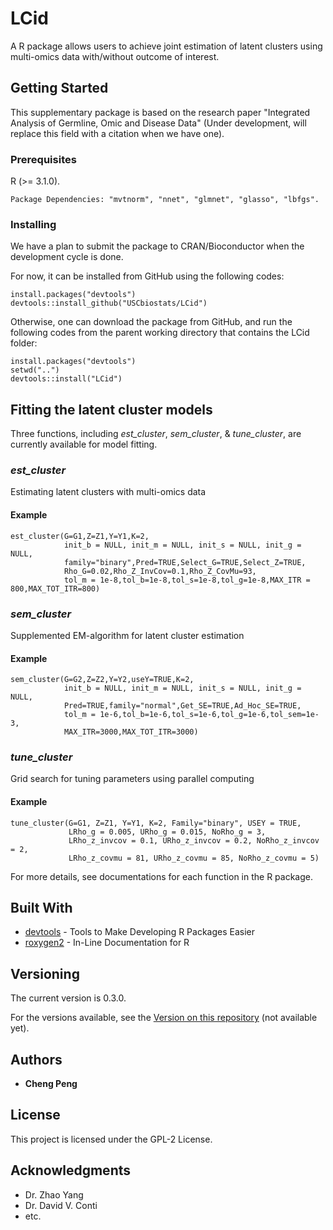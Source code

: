 # LCid

A R package allows users to achieve joint estimation of latent clusters using multi-omics data with/without outcome of interest.

## Getting Started

This supplementary package is based on the research paper "Integrated Analysis of Germline, Omic and Disease Data" (Under development, will replace this field with a citation when we have one). 

### Prerequisites

R (>= 3.1.0).

```
Package Dependencies: "mvtnorm", "nnet", "glmnet", "glasso", "lbfgs".
```

### Installing

We have a plan to submit the package to CRAN/Bioconductor when the development cycle is done.

For now, it can be installed from GitHub using the following codes:

```
install.packages("devtools")
devtools::install_github("USCbiostats/LCid")
```
Otherwise, one can download the package from GitHub, and run the following codes from the parent working directory that contains the LCid folder:

```
install.packages("devtools")
setwd("..")
devtools::install("LCid")
```

## Fitting the latent cluster models

Three functions, including *est_cluster*, *sem_cluster*, & *tune_cluster*, are currently available for model fitting. 

### *est_cluster*

Estimating latent clusters with multi-omics data

#### Example

```
est_cluster(G=G1,Z=Z1,Y=Y1,K=2,
            init_b = NULL, init_m = NULL, init_s = NULL, init_g = NULL,
            family="binary",Pred=TRUE,Select_G=TRUE,Select_Z=TRUE,
            Rho_G=0.02,Rho_Z_InvCov=0.1,Rho_Z_CovMu=93,
            tol_m = 1e-8,tol_b=1e-8,tol_s=1e-8,tol_g=1e-8,MAX_ITR = 800,MAX_TOT_ITR=800)
```

### *sem_cluster*

Supplemented EM-algorithm for latent cluster estimation

#### Example

```
sem_cluster(G=G2,Z=Z2,Y=Y2,useY=TRUE,K=2,
            init_b = NULL, init_m = NULL, init_s = NULL, init_g = NULL,
            Pred=TRUE,family="normal",Get_SE=TRUE,Ad_Hoc_SE=TRUE,
            tol_m = 1e-6,tol_b=1e-6,tol_s=1e-6,tol_g=1e-6,tol_sem=1e-3,
            MAX_ITR=3000,MAX_TOT_ITR=3000)
```

### *tune_cluster*

Grid search for tuning parameters using parallel computing

#### Example

```
tune_cluster(G=G1, Z=Z1, Y=Y1, K=2, Family="binary", USEY = TRUE,
             LRho_g = 0.005, URho_g = 0.015, NoRho_g = 3,
             LRho_z_invcov = 0.1, URho_z_invcov = 0.2, NoRho_z_invcov = 2,
             LRho_z_covmu = 81, URho_z_covmu = 85, NoRho_z_covmu = 5)
```
For more details, see documentations for each function in the R package.


## Built With

* [devtools](https://cran.r-project.org/web/packages/devtools/index.html) - Tools to Make Developing R Packages Easier
* [roxygen2](https://cran.r-project.org/web/packages/roxygen2/index.html) - In-Line Documentation for R

## Versioning

The current version is 0.3.0.

For the versions available, see the [Version on this repository](https://github.com/your/project/Version) (not available yet). 

## Authors

* **Cheng Peng**

## License

This project is licensed under the GPL-2 License.

## Acknowledgments

* Dr. Zhao Yang
* Dr. David V. Conti
* etc.
